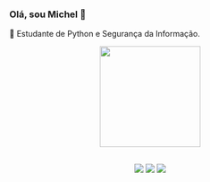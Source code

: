 ### Olá, sou Michel 👋

🌱 Estudante de Python e Segurança da Informação.

<div align="center">
  <a href="https://github.com/michelvittoria">
  <img height="180em" src="https://github-readme-stats.vercel.app/api?username=michelvittoria&show_icons=true&theme=tokyonight&include_all_commits=true&count_private=true"/>
</div>
  
  ##
  
<div align="center">
    <a href="https://www.linkedin.com/in/michelvittoria/" target="_blank"><img src="https://img.shields.io/badge/-LinkedIn-%230077B5?style=for-the-badge&logo=linkedin&logoColor=white" target="_blank"></a> 
     <a href="https://www.instagram.com/michel.cervejeiro/" target="_blank"><img src="https://img.shields.io/badge/-Instagram-%23E4405F?style=for-the-badge&logo=instagram&logoColor=white" target="_blank"></a>
    <a href = "mailto:michel.vittoria@gmail.com"><img src="https://img.shields.io/badge/-Gmail-%23333?style=for-the-badge&logo=gmail&logoColor=white" target="_blank"></a>
</div>
